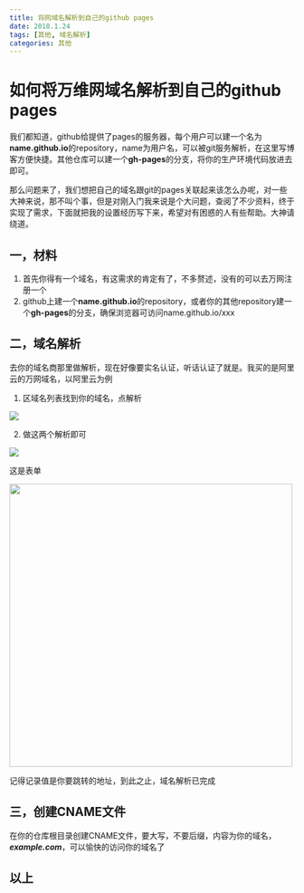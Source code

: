 ```yaml
---
title: 将网域名解析到自己的github pages
date: 2018.1.24
tags: [其他, 域名解析]
categories: 其他
---
```


# 如何将万维网域名解析到自己的github pages

我们都知道，github给提供了pages的服务器，每个用户可以建一个名为**name.github.io**的repository，name为用户名，可以被git服务解析，在这里写博客方便快捷。其他仓库可以建一个**gh-pages**的分支，将你的生产环境代码放进去即可。

那么问题来了，我们想把自己的域名跟git的pages关联起来该怎么办呢，对一些大神来说，那不叫个事，但是对刚入门我来说是个大问题，查阅了不少资料，终于实现了需求，下面就把我的设置经历写下来，希望对有困惑的人有些帮助。大神请绕道。

## 一，材料
1. 首先你得有一个域名，有这需求的肯定有了，不多赘述，没有的可以去万网注册一个
2. github上建一个**name.github.io**的repository，或者你的其他repository建一个**gh-pages**的分支，确保浏览器可访问name.github.io/xxx

## 二，域名解析
去你的域名商那里做解析，现在好像要实名认证，听话认证了就是。我买的是阿里云的万网域名，以阿里云为例
1. 区域名列表找到你的域名，点解析

![](/static/img/domain1.jpg)

2. 做这两个解析即可

![](/static/img/domain2.jpg)

这是表单

<img src="/static/img/domain3.jpg" width="500" />

记得记录值是你要跳转的地址，到此之止，域名解析已完成

## 三，创建CNAME文件
在你的仓库根目录创建CNAME文件，要大写，不要后缀，内容为你的域名，***example.com***，可以愉快的访问你的域名了

## 以上
